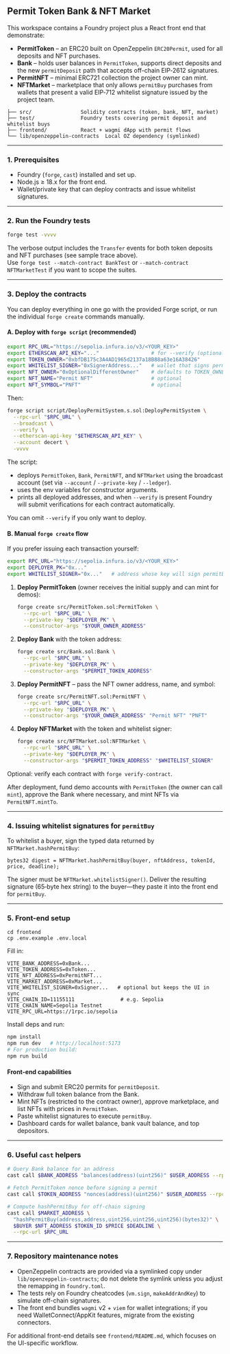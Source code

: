 ## Permit Token Bank & NFT Market

This workspace contains a Foundry project plus a React front end that demonstrate:

- **PermitToken** – an ERC20 built on OpenZeppelin `ERC20Permit`, used for all deposits and NFT purchases.
- **Bank** – holds user balances in `PermitToken`, supports direct deposits and the new `permitDeposit` path that accepts off-chain EIP‑2612 signatures.
- **PermitNFT** – minimal ERC721 collection the project owner can mint.
- **NFTMarket** – marketplace that only allows `permitBuy` purchases from wallets that present a valid EIP‑712 whitelist signature issued by the project team.

```
├── src/                Solidity contracts (token, bank, NFT, market)
├── test/               Foundry tests covering permit deposit and whitelist buys
├── frontend/           React + wagmi dApp with permit flows
└── lib/openzeppelin-contracts  Local OZ dependency (symlinked)
```

---

### 1. Prerequisites

- Foundry (`forge`, `cast`) installed and set up.
- Node.js ≥ 18.x for the front end.
- Wallet/private key that can deploy contracts and issue whitelist signatures.

---

### 2. Run the Foundry tests

```bash
forge test -vvvv
```

The verbose output includes the `Transfer` events for both token deposits and NFT purchases (see sample trace above).  
Use `forge test --match-contract BankTest` or `--match-contract NFTMarketTest` if you want to scope the suites.

---

### 3. Deploy the contracts

You can deploy everything in one go with the provided Forge script, or run the individual `forge create` commands manually.

#### A. Deploy with `forge script` (recommended)

```bash
export RPC_URL="https://sepolia.infura.io/v3/<YOUR_KEY>"
export ETHERSCAN_API_KEY="..."                 # for --verify (optional but recommended)
export TOKEN_OWNER="0xbfDB175c3A4AD1965d2137a18B88a63e16A38426"
export WHITELIST_SIGNER="0xSignerAddress..."   # wallet that signs permitBuy payloads
export NFT_OWNER="0xOptionalDifferentOwner"    # defaults to TOKEN_OWNER if omitted
export NFT_NAME="Permit NFT"                   # optional
export NFT_SYMBOL="PNFT"                       # optional
```

Then:

```bash
forge script script/DeployPermitSystem.s.sol:DeployPermitSystem \
  --rpc-url "$RPC_URL" \
  --broadcast \
  --verify \
  --etherscan-api-key "$ETHERSCAN_API_KEY" \
  --account decert \
  -vvvv
```

The script:

- deploys `PermitToken`, `Bank`, `PermitNFT`, and `NFTMarket` using the broadcast account (set via `--account` / `--private-key` / `--ledger`).
- uses the env variables for constructor arguments.
- prints all deployed addresses, and when `--verify` is present Foundry will submit verifications for each contract automatically.

You can omit `--verify` if you only want to deploy.

#### B. Manual `forge create` flow

If you prefer issuing each transaction yourself:

```bash
export RPC_URL="https://sepolia.infura.io/v3/<YOUR_KEY>"
export DEPLOYER_PK="0x..."
export WHITELIST_SIGNER="0x..."   # address whose key will sign permitBuy payloads
```

1. **Deploy PermitToken** (owner receives the initial supply and can mint for demos):
   ```bash
   forge create src/PermitToken.sol:PermitToken \
     --rpc-url "$RPC_URL" \
     --private-key "$DEPLOYER_PK" \
     --constructor-args "$YOUR_OWNER_ADDRESS"
   ```
2. **Deploy Bank** with the token address:
   ```bash
   forge create src/Bank.sol:Bank \
     --rpc-url "$RPC_URL" \
     --private-key "$DEPLOYER_PK" \
     --constructor-args "$PERMIT_TOKEN_ADDRESS"
   ```
3. **Deploy PermitNFT** – pass the NFT owner address, name, and symbol:
   ```bash
   forge create src/PermitNFT.sol:PermitNFT \
     --rpc-url "$RPC_URL" \
     --private-key "$DEPLOYER_PK" \
     --constructor-args "$YOUR_OWNER_ADDRESS" "Permit NFT" "PNFT"
   ```
4. **Deploy NFTMarket** with the token and whitelist signer:
   ```bash
   forge create src/NFTMarket.sol:NFTMarket \
     --rpc-url "$RPC_URL" \
     --private-key "$DEPLOYER_PK" \
     --constructor-args "$PERMIT_TOKEN_ADDRESS" "$WHITELIST_SIGNER"
   ```

Optional: verify each contract with `forge verify-contract`.

After deployment, fund demo accounts with `PermitToken` (the owner can call `mint`), approve the Bank where necessary, and mint NFTs via `PermitNFT.mintTo`.

---

### 4. Issuing whitelist signatures for `permitBuy`

To whitelist a buyer, sign the typed data returned by `NFTMarket.hashPermitBuy`:

```solidity
bytes32 digest = NFTMarket.hashPermitBuy(buyer, nftAddress, tokenId, price, deadline);
```

The signer must be `NFTMarket.whitelistSigner()`. Deliver the resulting signature (65‑byte hex string) to the buyer—they paste it into the front end for `permitBuy`.

---

### 5. Front-end setup

```
cd frontend
cp .env.example .env.local
```

Fill in:

```
VITE_BANK_ADDRESS=0xBank...
VITE_TOKEN_ADDRESS=0xToken...
VITE_NFT_ADDRESS=0xPermitNFT...
VITE_MARKET_ADDRESS=0xMarket...
VITE_WHITELIST_SIGNER=0xSigner...   # optional but keeps the UI in sync
VITE_CHAIN_ID=11155111               # e.g. Sepolia
VITE_CHAIN_NAME=Sepolia Testnet
VITE_RPC_URL=https://1rpc.io/sepolia
```

Install deps and run:

```bash
npm install
npm run dev   # http://localhost:5173
# For production build:
npm run build
```

#### Front-end capabilities
- Sign and submit ERC20 permits for `permitDeposit`.
- Withdraw full token balance from the Bank.
- Mint NFTs (restricted to the contract owner), approve marketplace, and list NFTs with prices in `PermitToken`.
- Paste whitelist signatures to execute `permitBuy`.
- Dashboard cards for wallet balance, bank vault balance, and top depositors.

---

### 6. Useful `cast` helpers

```bash
# Query Bank balance for an address
cast call $BANK_ADDRESS "balances(address)(uint256)" $USER_ADDRESS --rpc-url $RPC_URL

# Fetch PermitToken nonce before signing a permit
cast call $TOKEN_ADDRESS "nonces(address)(uint256)" $USER_ADDRESS --rpc-url $RPC_URL

# Compute hashPermitBuy for off-chain signing
cast call $MARKET_ADDRESS \
  "hashPermitBuy(address,address,uint256,uint256,uint256)(bytes32)" \
  $BUYER $NFT_ADDRESS $TOKEN_ID $PRICE $DEADLINE \
  --rpc-url $RPC_URL
```

---

### 7. Repository maintenance notes

- OpenZeppelin contracts are provided via a symlinked copy under `lib/openzeppelin-contracts`; do not delete the symlink unless you adjust the remapping in `foundry.toml`.
- The tests rely on Foundry cheatcodes (`vm.sign`, `makeAddrAndKey`) to simulate off-chain signatures.
- The front end bundles `wagmi` v2 + `viem` for wallet integrations; if you need WalletConnect/AppKit features, migrate from the existing connectors.

For additional front-end details see `frontend/README.md`, which focuses on the UI-specific workflow.
